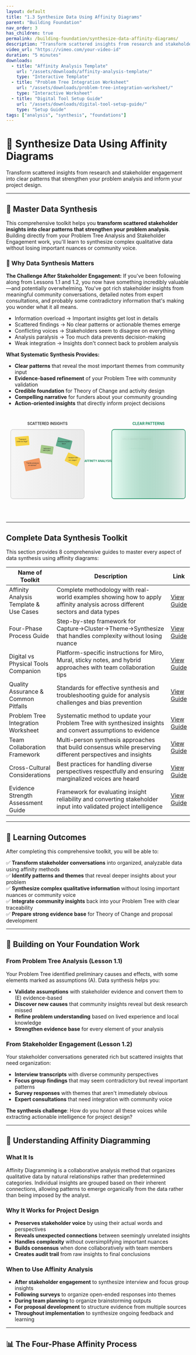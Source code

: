 ```yaml
---
layout: default
title: "1.3 Synthesize Data Using Affinity Diagrams"
parent: "Building Foundation"
nav_order: 3
has_children: true
permalink: /building-foundation/synthesize-data-affinity-diagrams/
description: "Transform scattered insights from research and stakeholder engagement into clear, actionable categories for project design"
video_url: "https://vimeo.com/your-video-id"
duration: "5 minutes"
downloads:
  - title: "Affinity Analysis Template"
    url: "/assets/downloads/affinity-analysis-template/"
    type: "Interactive Template"
  - title: "Problem Tree Integration Worksheet"
    url: "/assets/downloads/problem-tree-integration-worksheet/"
    type: "Interactive Worksheet"
  - title: "Digital Tool Setup Guide"
    url: "/assets/downloads/digital-tool-setup-guide/"
    type: "Setup Guide"
tags: ["analysis", "synthesis", "foundations"]
---
```


# 🧩 Synthesize Data Using Affinity Diagrams

Transform scattered insights from research and stakeholder engagement into clear patterns that strengthen your problem analysis and inform your project design.

---

## 🎯 Master Data Synthesis

This comprehensive toolkit helps you **transform scattered stakeholder insights into clear patterns that strengthen your problem analysis**. Building directly from your Problem Tree Analysis and Stakeholder Engagement work, you'll learn to synthesize complex qualitative data without losing important nuances or community voice.

### 🌟 Why Data Synthesis Matters

**The Challenge After Stakeholder Engagement:**
If you've been following along from Lessons 1.1 and 1.2, you now have something incredibly valuable—and potentially overwhelming. You've got rich stakeholder insights from meaningful community conversations, detailed notes from expert consultations, and probably some contradictory information that's making you wonder what it all means.

- Information overload → Important insights get lost in details
- Scattered findings → No clear patterns or actionable themes emerge
- Conflicting voices → Stakeholders seem to disagree on everything
- Analysis paralysis → Too much data prevents decision-making
- Weak integration → Insights don't connect back to problem analysis

**What Systematic Synthesis Provides:**

- **Clear patterns** that reveal the most important themes from community input
- **Evidence-based refinement** of your Problem Tree with community validation
- **Credible foundation** for Theory of Change and activity design
- **Compelling narrative** for funders about your community grounding
- **Action-oriented insights** that directly inform project decisions

<div style="max-width: 100%; margin: 2rem auto;">
<svg viewBox="0 0 800 400" xmlns="http://www.w3.org/2000/svg" style="width: 100%; height: auto;">
  <defs>
    <linearGradient id="scatteredGrad" x1="0%" y1="0%" x2="100%" y2="0%">
      <stop offset="0%" style="stop-color:#f6f6f6;stop-opacity:1" />
      <stop offset="100%" style="stop-color:#e5e5e5;stop-opacity:0.8" />
    </linearGradient>
    <linearGradient id="organizedGrad" x1="0%" y1="0%" x2="100%" y2="0%">
      <stop offset="0%" style="stop-color:#ecfff7;stop-opacity:1" />
      <stop offset="100%" style="stop-color:#007f4e;stop-opacity:0.1" />
    </linearGradient>
    <filter id="glow">
      <feGaussianBlur stdDeviation="2" result="coloredBlur"/>
      <feMerge> 
        <feMergeNode in="coloredBlur"/>
        <feMergeNode in="SourceGraphic"/>
      </feMerge>
    </filter>
  </defs>
  
  <style>
    @keyframes fadeInLeft {
      from { opacity: 0; transform: translateX(-20px); }
      to { opacity: 1; transform: translateX(0); }
    }
    @keyframes fadeInRight {
      from { opacity: 0; transform: translateX(20px); }
      to { opacity: 1; transform: translateX(0); }
    }
    @keyframes scatterFloat {
      0%, 100% { transform: translateY(0) rotate(0deg); }
      50% { transform: translateY(-5px) rotate(2deg); }
    }
    @keyframes pulseArrow {
      0%, 100% { opacity: 0.8; }
      50% { opacity: 1; }
    }
    .scattered-note {
      animation: scatterFloat 3s ease-in-out infinite;
      animation-delay: calc(var(--i) * 0.2s);
    }
    .organized-cluster {
      animation: fadeInRight 1s ease-out forwards;
      animation-delay: calc(var(--j) * 0.3s);
      opacity: 0;
    }
    .transform-arrow {
      animation: pulseArrow 2s ease-in-out infinite;
    }
  </style>
  
  <!-- Scattered Side -->
  <rect x="20" y="50" width="320" height="300" rx="10" fill="url(#scatteredGrad)" stroke="#d1d1d1" stroke-width="2"/>
  <text x="180" y="30" text-anchor="middle" font-family="Inter, system-ui, sans-serif" font-size="16" font-weight="600" fill="#2a2a2a">SCATTERED INSIGHTS</text>
  
  <!-- Random scattered sticky notes with float animation -->
  <g class="scattered-note" style="--i: 0;">
    <rect x="40" y="80" width="60" height="40" rx="3" fill="#f8cc1b" opacity="0.8" transform="rotate(-5 70 100)"/>
    <text x="70" y="95" text-anchor="middle" font-family="Inter, system-ui, sans-serif" font-size="7" fill="#2a2a2a">"Transport</text>
    <text x="70" y="105" text-anchor="middle" font-family="Inter, system-ui, sans-serif" font-size="7" fill="#2a2a2a">costs too high"</text>
  </g>
  
  <g class="scattered-note" style="--i: 1;">
    <rect x="150" y="120" width="55" height="35" rx="3" fill="#72b043" opacity="0.6" transform="rotate(8 177 137)"/>
    <text x="177" y="135" text-anchor="middle" font-family="Inter, system-ui, sans-serif" font-size="6" fill="#2a2a2a">"Skills don't</text>
    <text x="177" y="143" text-anchor="middle" font-family="Inter, system-ui, sans-serif" font-size="6" fill="#2a2a2a">match jobs"</text>
  </g>
  
  <g class="scattered-note" style="--i: 2;">
    <rect x="80" y="180" width="70" height="45" rx="3" fill="#f37324" opacity="0.7" transform="rotate(-12 115 202)"/>
    <text x="115" y="198" text-anchor="middle" font-family="Inter, system-ui, sans-serif" font-size="7" fill="#2a2a2a">"Family pressure</text>
    <text x="115" y="208" text-anchor="middle" font-family="Inter, system-ui, sans-serif" font-size="7" fill="#2a2a2a">on women"</text>
  </g>
  
  <g class="scattered-note" style="--i: 3;">
    <rect x="220" y="90" width="65" height="40" rx="3" fill="#007f4e" opacity="0.6" transform="rotate(15 252 110)"/>
    <text x="252" y="105" text-anchor="middle" font-family="Inter, system-ui, sans-serif" font-size="6" fill="#2a2a2a">"Previous programs</text>
    <text x="252" y="115" text-anchor="middle" font-family="Inter, system-ui, sans-serif" font-size="6" fill="#2a2a2a">failed"</text>
  </g>
  
  <g class="scattered-note" style="--i: 4;">
    <rect x="260" y="160" width="60" height="40" rx="3" fill="#f8cc1b" opacity="0.8" transform="rotate(25 290 180)"/>
    <text x="290" y="175" text-anchor="middle" font-family="Inter, system-ui, sans-serif" font-size="6" fill="#2a2a2a">"Transport eats</text>
    <text x="290" y="185" text-anchor="middle" font-family="Inter, system-ui, sans-serif" font-size="6" fill="#2a2a2a">30% wages"</text>
  </g>
  
  <!-- Transformation Arrow -->
  <path d="M360 200 L440 200" stroke="#007f4e" stroke-width="4" fill="none" marker-end="url(#arrowhead)" filter="url(#glow)" class="transform-arrow"/>
  <text x="400" y="190" text-anchor="middle" font-family="Inter, system-ui, sans-serif" font-size="12" font-weight="600" fill="#007f4e">AFFINITY ANALYSIS</text>
  
  <!-- Organized Side -->
  <rect x="460" y="50" width="320" height="300" rx="10" fill="url(#organizedGrad)" stroke="#007f4e" stroke-width="2"/>
  <text x="620" y="30" text-anchor="middle" font-family="Inter, system-ui, sans-serif" font-size="16" font-weight="600" fill="#007f4e">CLEAR PATTERNS</text>
  
  <!-- Organized clusters with staggered fade-in -->
  <g class="organized-cluster" style="--j: 0;">
    <rect x="480" y="80" width="140" height="60" rx="5" fill="#72b043" opacity="0.2" stroke="#72b043" stroke-width="1"/>
    <text x="550" y="95" text-anchor="middle" font-family="Inter, system-ui, sans-serif" font-size="9" font-weight="600" fill="#2a2a2a">SKILLS-MARKET MISMATCH</text>
    <text x="550" y="135" text-anchor="middle" font-family="Inter, system-ui, sans-serif" font-size="7" font-style="italic" fill="#007f4e">5 insights clustered</text>
  </g>
  
  <g class="organized-cluster" style="--j: 1;">
    <rect x="640" y="80" width="120" height="60" rx="5" fill="#f8cc1b" opacity="0.2" stroke="#f8cc1b" stroke-width="1"/>
    <text x="700" y="95" text-anchor="middle" font-family="Inter, system-ui, sans-serif" font-size="9" font-weight="600" fill="#2a2a2a">TRANSPORT BARRIERS</text>
    <text x="700" y="135" text-anchor="middle" font-family="Inter, system-ui, sans-serif" font-size="7" font-style="italic" fill="#007f4e">4 insights clustered</text>
  </g>
  
  <g class="organized-cluster" style="--j: 2;">
    <rect x="480" y="160" width="140" height="60" rx="5" fill="#f37324" opacity="0.2" stroke="#f37324" stroke-width="1"/>
    <text x="550" y="175" text-anchor="middle" font-family="Inter, system-ui, sans-serif" font-size="9" font-weight="600" fill="#2a2a2a">CULTURAL BARRIERS</text>
    <text x="550" y="215" text-anchor="middle" font-family="Inter, system-ui, sans-serif" font-size="7" font-style="italic" fill="#007f4e">4 insights clustered</text>
  </g>
  
  <g class="organized-cluster" style="--j: 3;">
    <rect x="640" y="160" width="120" height="60" rx="5" fill="#007f4e" opacity="0.2" stroke="#007f4e" stroke-width="1"/>
    <text x="700" y="175" text-anchor="middle" font-family="Inter, system-ui, sans-serif" font-size="9" font-weight="600" fill="#2a2a2a">PROGRAM FAILURES</text>
    <text x="700" y="215" text-anchor="middle" font-family="Inter, system-ui, sans-serif" font-size="7" font-style="italic" fill="#007f4e">4 insights clustered</text>
  </g>
  
  <!-- Key insights box -->
  <g class="organized-cluster" style="--j: 4;">
    <rect x="480" y="240" width="280" height="80" rx="5" fill="white" stroke="#007f4e" stroke-width="1"/>
    <text x="620" y="255" text-anchor="middle" font-family="Inter, system-ui, sans-serif" font-size="11" font-weight="600" fill="#2a2a2a">KEY PATTERNS REVEALED:</text>
    <text x="485" y="275" font-family="Inter, system-ui, sans-serif" font-size="8" fill="#2a2a2a">• Skills training exists but disconnected from real employer needs</text>
    <text x="485" y="288" font-family="Inter, system-ui, sans-serif" font-size="8" fill="#2a2a2a">• Transport costs create major barrier (30% of potential wages)</text>
    <text x="485" y="301" font-family="Inter, system-ui, sans-serif" font-size="8" fill="#2a2a2a">• Gender and cultural norms limit mobility for opportunities</text>
    <text x="485" y="314" font-family="Inter, system-ui, sans-serif" font-size="8" fill="#2a2a2a">• Previous program failures create stakeholder skepticism</text>
  </g>
  
  <!-- Arrow marker -->
  <defs>
    <marker id="arrowhead" markerWidth="10" markerHeight="7" refX="9" refY="3.5" orient="auto">
      <polygon points="0 0, 10 3.5, 0 7" fill="#007f4e" />
    </marker>
  </defs>
</svg>
</div>

---

## Complete Data Synthesis Toolkit

This section provides 8 comprehensive guides to master every aspect of data synthesis using affinity diagrams:

| Name of Toolkit                        | Description                                                                                                                  | Link                                    |
| -------------------------------------- | ---------------------------------------------------------------------------------------------------------------------------- | --------------------------------------- |
| Affinity Analysis Template & Use Cases | Complete methodology with real-world examples showing how to apply affinity analysis across different sectors and data types | [View Guide](template-use-cases/)       |
| Four-Phase Process Guide               | Step-by-step framework for Capture→Cluster→Theme→Synthesize that handles complexity without losing nuance                    | [View Guide](four-phase-process/)       |
| Digital vs Physical Tools Companion    | Platform-specific instructions for Miro, Mural, sticky notes, and hybrid approaches with team collaboration tips             | [View Guide](digital-tools-companion/)  |
| Quality Assurance & Common Pitfalls    | Standards for effective synthesis and troubleshooting guide for analysis challenges and bias prevention                      | [View Guide](quality-assurance/)        |
| Problem Tree Integration Worksheet     | Systematic method to update your Problem Tree with synthesized insights and convert assumptions to evidence                  | [View Guide](problem-tree-integration/) |
| Team Collaboration Framework           | Multi-person synthesis approaches that build consensus while preserving different perspectives and insights                  | [View Guide](team-collaboration/)       |
| Cross-Cultural Considerations          | Best practices for handling diverse perspectives respectfully and ensuring marginalized voices are heard                     | [View Guide](cultural-considerations/)  |
| Evidence Strength Assessment Guide     | Framework for evaluating insight reliability and converting stakeholder input into validated project intelligence            | [View Guide](evidence-assessment/)      |

---

## 🎯 Learning Outcomes

After completing this comprehensive toolkit, you will be able to:

✅ **Transform stakeholder conversations** into organized, analyzable data using affinity methods  
✅ **Identify patterns and themes** that reveal deeper insights about your problem  
✅ **Synthesize complex qualitative information** without losing important nuances or community voice  
✅ **Integrate community insights** back into your Problem Tree with clear traceability  
✅ **Prepare strong evidence base** for Theory of Change and proposal development

---

## 🔗 Building on Your Foundation Work

### From Problem Tree Analysis (Lesson 1.1)

Your Problem Tree identified preliminary causes and effects, with some elements marked as assumptions (A). Data synthesis helps you:

- **Validate assumptions** with stakeholder evidence and convert them to (E) evidence-based
- **Discover new causes** that community insights reveal but desk research missed
- **Refine problem understanding** based on lived experience and local knowledge
- **Strengthen evidence base** for every element of your analysis

### From Stakeholder Engagement (Lesson 1.2)

Your stakeholder conversations generated rich but scattered insights that need organization:

- **Interview transcripts** with diverse community perspectives
- **Focus group findings** that may seem contradictory but reveal important patterns
- **Survey responses** with themes that aren't immediately obvious
- **Expert consultations** that need integration with community voice

**The synthesis challenge**: How do you honor all these voices while extracting actionable intelligence for project design?

---

## 🌱 Understanding Affinity Diagramming

### What It Is

Affinity Diagramming is a collaborative analysis method that organizes qualitative data by natural relationships rather than predetermined categories. Individual insights are grouped based on their inherent connections, allowing patterns to emerge organically from the data rather than being imposed by the analyst.

### Why It Works for Project Design

- **Preserves stakeholder voice** by using their actual words and perspectives
- **Reveals unexpected connections** between seemingly unrelated insights
- **Handles complexity** without oversimplifying important nuances
- **Builds consensus** when done collaboratively with team members
- **Creates audit trail** from raw insights to final conclusions

### When to Use Affinity Analysis

- **After stakeholder engagement** to synthesize interview and focus group insights
- **Following surveys** to organize open-ended responses into themes
- **During team planning** to organize brainstorming outputs
- **For proposal development** to structure evidence from multiple sources
- **Throughout implementation** to synthesize ongoing feedback and learning

---

## 📊 The Four-Phase Affinity Process

<div style="max-width: 100%; margin: 2rem auto;">
<svg viewBox="0 0 800 600" xmlns="http://www.w3.org/2000/svg" style="width: 100%; height: auto;">
  <defs>
    <linearGradient id="phase1Grad" x1="0%" y1="0%" x2="100%" y2="100%">
      <stop offset="0%" style="stop-color:#f8cc1b;stop-opacity:0.3" />
      <stop offset="100%" style="stop-color:#f8cc1b;stop-opacity:0.1" />
    </linearGradient>
    <linearGradient id="phase2Grad" x1="0%" y1="0%" x2="100%" y2="100%">
      <stop offset="0%" style="stop-color:#f37324;stop-opacity:0.3" />
      <stop offset="100%" style="stop-color:#f37324;stop-opacity:0.1" />
    </linearGradient>
    <linearGradient id="phase3Grad" x1="0%" y1="0%" x2="100%" y2="100%">
      <stop offset="0%" style="stop-color:#72b043;stop-opacity:0.3" />
      <stop offset="100%" style="stop-color:#72b043;stop-opacity:0.1" />
    </linearGradient>
    <linearGradient id="phase4Grad" x1="0%" y1="0%" x2="100%" y2="100%">
      <stop offset="0%" style="stop-color:#007f4e;stop-opacity:0.3" />
      <stop offset="100%" style="stop-color:#007f4e;stop-opacity:0.1" />
    </linearGradient>
  </defs>
  
  <style>
    @keyframes phaseAppear {
      from { opacity: 0; transform: translateY(20px); }
      to { opacity: 1; transform: translateY(0); }
    }
    @keyframes arrowPulse {
      0%, 100% { opacity: 0.6; }
      50% { opacity: 1; }
    }
    @keyframes cardFloat {
      0%, 100% { transform: translateY(0); }
      50% { transform: translateY(-3px); }
    }
    .phase-box {
      animation: phaseAppear 0.8s ease-out forwards;
      animation-delay: calc(var(--phase) * 0.3s);
      opacity: 0;
    }
    .process-arrow {
      animation: arrowPulse 2s ease-in-out infinite;
      animation-delay: calc(var(--arrow) * 0.5s);
    }
    .sample-card {
      animation: cardFloat 2s ease-in-out infinite;
      animation-delay: calc(var(--card) * 0.2s);
    }
  </style>
  
  <!-- Title -->
  <text x="400" y="30" text-anchor="middle" font-family="Inter, system-ui, sans-serif" font-size="22" font-weight="700" fill="#2a2a2a">Four-Phase Affinity Process</text>
  
  <!-- Phase 1: Capture -->
  <g class="phase-box" style="--phase: 0;">
    <rect x="50" y="60" width="320" height="120" rx="10" fill="url(#phase1Grad)" stroke="#f8cc1b" stroke-width="2"/>
    <text x="210" y="85" text-anchor="middle" font-family="Inter, system-ui, sans-serif" font-size="18" font-weight="700" fill="#2a2a2a">PHASE 1: CAPTURE</text>
    <text x="210" y="105" text-anchor="middle" font-family="Inter, system-ui, sans-serif" font-size="12" fill="#2a2a2a">Extract every important insight onto individual cards</text>
    
    <!-- Sample extraction -->
    <text x="70" y="125" font-family="Inter, system-ui, sans-serif" font-size="10" fill="#2a2a2a">From stakeholder notes:</text>
    <rect x="70" y="135" width="80" height="30" rx="3" fill="white" stroke="#2a2a2a" stroke-width="0.5" class="sample-card" style="--card: 0;"/>
    <text x="110" y="148" text-anchor="middle" font-family="Inter, system-ui, sans-serif" font-size="7" fill="#2a2a2a">"Transport costs eat</text>
    <text x="110" y="158" text-anchor="middle" font-family="Inter, system-ui, sans-serif" font-size="7" fill="#2a2a2a">30% of wages"</text>
    
    <rect x="170" y="135" width="80" height="30" rx="3" fill="white" stroke="#2a2a2a" stroke-width="0.5" class="sample-card" style="--card: 1;"/>
    <text x="210" y="148" text-anchor="middle" font-family="Inter, system-ui, sans-serif" font-size="7" fill="#2a2a2a">"Skills don't match</text>
    <text x="210" y="158" text-anchor="middle" font-family="Inter, system-ui, sans-serif" font-size="7" fill="#2a2a2a">employer needs"</text>
    
    <rect x="270" y="135" width="80" height="30" rx="3" fill="white" stroke="#2a2a2a" stroke-width="0.5" class="sample-card" style="--card: 2;"/>
    <text x="310" y="148" text-anchor="middle" font-family="Inter, system-ui, sans-serif" font-size="7" fill="#2a2a2a">"Family pressure</text>
    <text x="310" y="158" text-anchor="middle" font-family="Inter, system-ui, sans-serif" font-size="7" fill="#2a2a2a">on women"</text>
  </g>
  
  <!-- Arrow to Phase 2 -->
  <path d="M380 120 L420 120" stroke="#f37324" stroke-width="3" fill="none" marker-end="url(#arrow1)" class="process-arrow" style="--arrow: 0;"/>
  
  <!-- Phase 2: Cluster -->
  <g class="phase-box" style="--phase: 1;">
    <rect x="430" y="60" width="320" height="120" rx="10" fill="url(#phase2Grad)" stroke="#f37324" stroke-width="2"/>
    <text x="590" y="85" text-anchor="middle" font-family="Inter, system-ui, sans-serif" font-size="18" font-weight="700" fill="#2a2a2a">PHASE 2: CLUSTER</text>
    <text x="590" y="105" text-anchor="middle" font-family="Inter, system-ui, sans-serif" font-size="12" fill="#2a2a2a">Group cards that seem naturally related</text>
    
    <!-- Sample clustering -->
    <ellipse cx="480" cy="145" rx="45" ry="25" fill="#f37324" opacity="0.2" stroke="#f37324" stroke-width="1"/>
    <rect x="450" y="135" width="25" height="15" rx="2" fill="white" stroke="#2a2a2a" stroke-width="0.5"/>
    <rect x="480" y="135" width="25" height="15" rx="2" fill="white" stroke="#2a2a2a" stroke-width="0.5"/>
    <rect x="465" y="150" width="25" height="15" rx="2" fill="white" stroke="#2a2a2a" stroke-width="0.5"/>
    
    <ellipse cx="590" cy="145" rx="50" ry="25" fill="#f37324" opacity="0.2" stroke="#f37324" stroke-width="1"/>
    <rect x="560" y="135" width="25" height="15" rx="2" fill="white" stroke="#2a2a2a" stroke-width="0.5"/>
    <rect x="590" y="135" width="25" height="15" rx="2" fill="white" stroke="#2a2a2a" stroke-width="0.5"/>
    <rect x="575" y="150" width="25" height="15" rx="2" fill="white" stroke="#2a2a2a" stroke-width="0.5"/>
    <rect x="605" y="150" width="25" height="15" rx="2" fill="white" stroke="#2a2a2a" stroke-width="0.5"/>
    
    <ellipse cx="700" cy="145" rx="40" ry="20" fill="#f37324" opacity="0.2" stroke="#f37324" stroke-width="1"/>
    <rect x="680" y="135" width="20" height="15" rx="2" fill="white" stroke="#2a2a2a" stroke-width="0.5"/>
    <rect x="705" y="135" width="20" height="15" rx="2" fill="white" stroke="#2a2a2a" stroke-width="0.5"/>
    <rect x="690" y="150" width="20" height="15" rx="2" fill="white" stroke="#2a2a2a" stroke-width="0.5"/>
  </g>
  
  <!-- Arrow to Phase 3 -->
  <path d="M590 190 L590 230" stroke="#72b043" stroke-width="3" fill="none" marker-end="url(#arrow2)" class="process-arrow" style="--arrow: 1;"/>
  
  <!-- Phase 3: Theme -->
  <g class="phase-box" style="--phase: 2;">
    <rect x="430" y="240" width="320" height="120" rx="10" fill="url(#phase3Grad)" stroke="#72b043" stroke-width="2"/>
    <text x="590" y="265" text-anchor="middle" font-family="Inter, system-ui, sans-serif" font-size="18" font-weight="700" fill="#2a2a2a">PHASE 3: THEME</text>
    <text x="590" y="285" text-anchor="middle" font-family="Inter, system-ui, sans-serif" font-size="12" fill="#2a2a2a">Identify common threads and create theme headers</text>
    
    <!-- Theme examples -->
    <rect x="450" y="300" width="120" height="45" rx="5" fill="#72b043" opacity="0.3" stroke="#72b043" stroke-width="1"/>
    <text x="510" y="315" text-anchor="middle" font-family="Inter, system-ui, sans-serif" font-size="9" font-weight="600" fill="#2a2a2a">TRANSPORT BARRIERS</text>
    <text x="510" y="328" text-anchor="middle" font-family="Inter, system-ui, sans-serif" font-size="7" fill="#2a2a2a">Cost and access issues</text>
    <text x="510" y="338" text-anchor="middle" font-family="Inter, system-ui, sans-serif" font-size="7" fill="#2a2a2a">limit opportunities</text>
    
    <rect x="580" y="300" width="120" height="45" rx="5" fill="#72b043" opacity="0.3" stroke="#72b043" stroke-width="1"/>
    <text x="640" y="315" text-anchor="middle" font-family="Inter, system-ui, sans-serif" font-size="9" font-weight="600" fill="#2a2a2a">SKILLS MISMATCH</text>
    <text x="640" y="328" text-anchor="middle" font-family="Inter, system-ui, sans-serif" font-size="7" fill="#2a2a2a">Training disconnected</text>
    <text x="640" y="338" text-anchor="middle" font-family="Inter, system-ui, sans-serif" font-size="7" fill="#2a2a2a">from employer needs</text>
  </g>
  
  <!-- Arrow to Phase 4 -->
  <path d="M420 320 L380 320" stroke="#007f4e" stroke-width="3" fill="none" marker-end="url(#arrow3)" class="process-arrow" style="--arrow: 2;"/>
  
  <!-- Phase 4: Synthesize -->
  <g class="phase-box" style="--phase: 3;">
    <rect x="50" y="240" width="320" height="120" rx="10" fill="url(#phase4Grad)" stroke="#007f4e" stroke-width="2"/>
    <text x="210" y="265" text-anchor="middle" font-family="Inter, system-ui, sans-serif" font-size="18" font-weight="700" fill="#2a2a2a">PHASE 4: SYNTHESIZE</text>
    <text x="210" y="285" text-anchor="middle" font-family="Inter, system-ui, sans-serif" font-size="12" fill="#2a2a2a">Analyze patterns across themes for strategic insights</text>
    
    <!-- Synthesis insights -->
    <rect x="60" y="300" width="280" height="50" rx="5" fill="white" stroke="#007f4e" stroke-width="1"/>
    <text x="200" y="315" text-anchor="middle" font-family="Inter, system-ui, sans-serif" font-size="10" font-weight="600" fill="#2a2a2a">KEY PATTERNS:</text>
    <text x="70" y="330" font-family="Inter, system-ui, sans-serif" font-size="8" fill="#2a2a2a">• Multiple themes reinforce each other (transport + skills + gender)</text>
    <text x="70" y="342" font-family="Inter, system-ui, sans-serif" font-size="8" fill="#2a2a2a">• Previous program failures create additional barriers to trust</text>
  </g>
  
  <!-- Process Flow Indicators -->
  <text x="50" y="400" font-family="Inter, system-ui, sans-serif" font-size="14" font-weight="600" fill="#2a2a2a">Process Flow:</text>
  <text x="50" y="420" font-family="Inter, system-ui, sans-serif" font-size="10" fill="#2a2a2a">1. Individual insights → 2. Natural groupings → 3. Theme identification → 4. Strategic analysis</text>
  
  <!-- Expected Outputs -->
  <g class="phase-box" style="--phase: 4;">
    <rect x="50" y="440" width="700" height="120" rx="10" fill="#f6f6f6" stroke="#2a2a2a" stroke-width="1"/>
    <text x="400" y="465" text-anchor="middle" font-family="Inter, system-ui, sans-serif" font-size="16" font-weight="600" fill="#2a2a2a">Expected Outputs by Phase</text>
    
    <text x="70" y="485" font-family="Inter, system-ui, sans-serif" font-size="11" font-weight="600" fill="#f8cc1b">CAPTURE:</text>
    <text x="130" y="485" font-family="Inter, system-ui, sans-serif" font-size="10" fill="#2a2a2a">30-80 individual insight cards</text>
    
    <text x="370" y="485" font-family="Inter, system-ui, sans-serif" font-size="11" font-weight="600" fill="#f37324">CLUSTER:</text>
    <text x="425" y="485" font-family="Inter, system-ui, sans-serif" font-size="10" fill="#2a2a2a">5-12 natural groupings</text>
    
    <text x="70" y="505" font-family="Inter, system-ui, sans-serif" font-size="11" font-weight="600" fill="#72b043">THEME:</text>
    <text x="120" y="505" font-family="Inter, system-ui, sans-serif" font-size="10" fill="#2a2a2a">5-12 clear themes with descriptions</text>
    
    <text x="370" y="505" font-family="Inter, system-ui, sans-serif" font-size="11" font-weight="600" fill="#007f4e">SYNTHESIZE:</text>
    <text x="450" y="505" font-family="Inter, system-ui, sans-serif" font-size="10" fill="#2a2a2a">Strategic insights and implications</text>
    
    <text x="70" y="530" font-family="Inter, system-ui, sans-serif" font-size="10" font-weight="600" fill="#2a2a2a">Time Investment:</text>
    <text x="70" y="545" font-family="Inter, system-ui, sans-serif" font-size="9" fill="#2a2a2a">Capture (45-60 min) • Cluster (30-45 min) • Theme (30-40 min) • Synthesize (20-30 min)</text>
  </g>
  
  <!-- Arrow markers -->
  <defs>
    <marker id="arrow1" markerWidth="8" markerHeight="6" refX="7" refY="3" orient="auto">
      <polygon points="0 0, 8 3, 0 6" fill="#f37324" />
    </marker>
    <marker id="arrow2" markerWidth="8" markerHeight="6" refX="4" refY="6" orient="auto">
      <polygon points="0 0, 8 0, 4 6" fill="#72b043" />
    </marker>
    <marker id="arrow3" markerWidth="8" markerHeight="6" refX="1" refY="3" orient="auto">
      <polygon points="8 0, 0 3, 8 6" fill="#007f4e" />
    </marker>
  </defs>
</svg>
</div>

### Phase 1: CAPTURE (Individual Insights)

**Objective:** Extract every important insight from stakeholder conversations onto individual cards without interpretation or synthesis.

**Process:**

1. **Review all stakeholder documentation** from Lesson 1.2 systematically
2. **Extract discrete insights** - one insight per card/sticky note
3. **Use stakeholder language** when possible rather than your interpretation
4. **Include context markers** - which stakeholder, what conversation, what question
5. **Maintain insight integrity** - don't combine or summarize multiple points

**Quality Standards:**

- ✅ Each card contains one distinct insight or observation
- ✅ Insights are specific and actionable, not vague generalizations
- ✅ Source attribution is clear for traceability
- ✅ Stakeholder language and perspective is preserved
- ✅ Both supportive and challenging insights are included

### Phase 2: CLUSTER (Natural Groupings)

**Objective:** Group related insights based on natural affinities without forcing predetermined categories.

**Process:**

1. **Spread all cards** where you can see them clearly
2. **Look for natural relationships** - insights that feel related or connected
3. **Trust your instincts** about what belongs together
4. **Start with obvious clusters** then identify subtler connections
5. **Allow for outliers** - some insights may not cluster with others
6. **Iterate and refine** cluster boundaries as patterns become clearer

**Clustering Guidelines:**

- **Size flexibility**: Clusters can be 2-15 cards depending on content
- **Overlap acceptance**: Some insights might relate to multiple themes
- **Outlier respect**: Singleton insights may be important even if they don't cluster
- **Natural emergence**: Let groupings emerge from data rather than forcing categories

### Phase 3: THEME (Pattern Identification)

**Objective:** Identify the common thread or underlying pattern that unites each cluster.

**Process:**

1. **Examine each cluster** individually and thoroughly
2. **Ask "What's the common thread?"** across all insights in the cluster
3. **Create descriptive theme headers** that capture the essence
4. **Test theme accuracy** - does it represent all insights in the cluster?
5. **Refine cluster boundaries** if theme analysis reveals better groupings
6. **Document theme descriptions** with supporting evidence

**Theme Quality Indicators:**

- ✅ **Descriptive accuracy**: Theme represents all insights in the cluster
- ✅ **Actionable specificity**: Theme is specific enough to suggest interventions
- ✅ **Evidence grounding**: Theme is supported by multiple stakeholder perspectives
- ✅ **Clear differentiation**: Themes are distinct from each other
- ✅ **Community voice**: Theme reflects stakeholder language and priorities

### Phase 4: SYNTHESIZE (Pattern Analysis)

**Objective:** Step back and analyze patterns across themes to extract strategic insights for project design.

**Process:**

1. **Map theme relationships** - how do themes connect or reinforce each other?
2. **Identify priority themes** based on frequency, intensity, and stakeholder emphasis
3. **Look for surprises** - themes that challenge your original assumptions
4. **Note contradictions** - where stakeholders had different perspectives
5. **Extract implications** - what do these themes mean for your project design?
6. **Prepare integration** - how will these insights update your Problem Tree?

---

## 🌳 Integrating Insights into Your Problem Tree

<div style="max-width: 100%; margin: 2rem auto;">
<svg viewBox="0 0 800 500" xmlns="http://www.w3.org/2000/svg" style="width: 100%; height: auto;">
  <defs>
    <linearGradient id="themeGrad" x1="0%" y1="0%" x2="100%" y2="0%">
      <stop offset="0%" style="stop-color:#007f4e;stop-opacity:0.2" />
      <stop offset="100%" style="stop-color:#72b043;stop-opacity:0.1" />
    </linearGradient>
    <linearGradient id="treeGrad" x1="0%" y1="0%" x2="100%" y2="0%">
      <stop offset="0%" style="stop-color:#f37324;stop-opacity:0.2" />
      <stop offset="100%" style="stop-color:#e12729;stop-opacity:0.1" />
    </linearGradient>
    <filter id="integrationGlow">
      <feGaussianBlur stdDeviation="2" result="coloredBlur"/>
      <feMerge> 
        <feMergeNode in="coloredBlur"/>
        <feMergeNode in="SourceGraphic"/>
      </feMerge>
    </filter>
  </defs>
  
  <style>
    @keyframes slideInLeft {
      from { opacity: 0; transform: translateX(-30px); }
      to { opacity: 1; transform: translateX(0); }
    }
    @keyframes slideInRight {
      from { opacity: 0; transform: translateX(30px); }
      to { opacity: 1; transform: translateX(0); }
    }
    @keyframes arrowFlow {
      0%, 100% { stroke-dashoffset: 0; }
      50% { stroke-dashoffset: 10; }
    }
    .theme-box {
      animation: slideInLeft 1s ease-out forwards;
      animation-delay: calc(var(--theme) * 0.2s);
      opacity: 0;
    }
    .tree-element {
      animation: slideInRight 1s ease-out forwards;
      animation-delay: calc(var(--element) * 0.3s);
      opacity: 0;
    }
    .integration-arrow {
      stroke-dasharray: 5,5;
      animation: arrowFlow 2s linear infinite;
    }
  </style>
  
  <!-- Title -->
  <text x="400" y="25" text-anchor="middle" font-family="Inter, system-ui, sans-serif" font-size="20" font-weight="700" fill="#2a2a2a">Affinity Themes → Problem Tree Integration</text>
  
  <!-- Affinity Themes Side -->
  <rect x="30" y="50" width="320" height="400" rx="10" fill="url(#themeGrad)" stroke="#007f4e" stroke-width="2"/>
  <text x="190" y="75" text-anchor="middle" font-family="Inter, system-ui, sans-serif" font-size="16" font-weight="600" fill="#007f4e">AFFINITY THEMES</text>
  <text x="190" y="90" text-anchor="middle" font-family="Inter, system-ui, sans-serif" font-size="10" fill="#2a2a2a">From stakeholder synthesis</text>
  
  <!-- Theme boxes with animation -->
  <g class="theme-box" style="--theme: 0;">
    <rect x="50" y="110" width="280" height="60" rx="5" fill="#72b043" opacity="0.3" stroke="#72b043" stroke-width="1"/>
    <text x="190" y="125" text-anchor="middle" font-family="Inter, system-ui, sans-serif" font-size="11" font-weight="600" fill="#2a2a2a">SKILLS-MARKET DISCONNECT</text>
    <text x="60" y="140" font-family="Inter, system-ui, sans-serif" font-size="8" fill="#2a2a2a">• Training programs teach outdated techniques</text>
    <text x="60" y="152" font-family="Inter, system-ui, sans-serif" font-size="8" fill="#2a2a2a">• Employers need soft skills, schools focus on technical</text>
    <text x="60" y="164" font-family="Inter, system-ui, sans-serif" font-size="8" fill="#2a2a2a">• No employer-training provider collaboration</text>
  </g>
  
  <g class="theme-box" style="--theme: 1;">
    <rect x="50" y="180" width="280" height="60" rx="5" fill="#f8cc1b" opacity="0.4" stroke="#f8cc1b" stroke-width="1"/>
    <text x="190" y="195" text-anchor="middle" font-family="Inter, system-ui, sans-serif" font-size="11" font-weight="600" fill="#2a2a2a">TRANSPORT & ACCESS BARRIERS</text>
    <text x="60" y="210" font-family="Inter, system-ui, sans-serif" font-size="8" fill="#2a2a2a">• Transportation costs eat 30% of potential wages</text>
    <text x="60" y="222" font-family="Inter, system-ui, sans-serif" font-size="8" fill="#2a2a2a">• Long distances to job centers</text>
    <text x="60" y="234" font-family="Inter, system-ui, sans-serif" font-size="8" fill="#2a2a2a">• Limited public transport options</text>
  </g>
  
  <g class="theme-box" style="--theme: 2;">
    <rect x="50" y="250" width="280" height="60" rx="5" fill="#f37324" opacity="0.3" stroke="#f37324" stroke-width="1"/>
    <text x="190" y="265" text-anchor="middle" font-family="Inter, system-ui, sans-serif" font-size="11" font-weight="600" fill="#2a2a2a">GENDER & CULTURAL BARRIERS</text>
    <text x="60" y="280" font-family="Inter, system-ui, sans-serif" font-size="8" fill="#2a2a2a">• Family pressure on women not to travel for work</text>
    <text x="60" y="292" font-family="Inter, system-ui, sans-serif" font-size="8" fill="#2a2a2a">• Cultural norms about mobility and independence</text>
    <text x="60" y="304" font-family="Inter, system-ui, sans-serif" font-size="8" fill="#2a2a2a">• Safety concerns for young women</text>
  </g>
  
  <g class="theme-box" style="--theme: 3;">
    <rect x="50" y="320" width="280" height="60" rx="5" fill="#007f4e" opacity="0.3" stroke="#007f4e" stroke-width="1"/>
    <text x="190" y="335" text-anchor="middle" font-family="Inter, system-ui, sans-serif" font-size="11" font-weight="600" fill="#2a2a2a">PROGRAM FAILURE PATTERNS</text>
    <text x="60" y="350" font-family="Inter, system-ui, sans-serif" font-size="8" fill="#2a2a2a">• Previous training programs failed to connect to jobs</text>
    <text x="60" y="362" font-family="Inter, system-ui, sans-serif" font-size="8" fill="#2a2a2a">• Community skepticism about new initiatives</text>
    <text x="60" y="374" font-family="Inter, system-ui, sans-serif" font-size="8" fill="#2a2a2a">• Employers reluctant due to past poor partnerships</text>
  </g>
  
  <!-- Integration Arrows -->
  <path d="M360 150 L420 150" stroke="#007f4e" stroke-width="3" fill="none" marker-end="url(#integArrow)" filter="url(#integrationGlow)" class="integration-arrow"/>
  <path d="M360 210 L420 210" stroke="#f8cc1b" stroke-width="3" fill="none" marker-end="url(#integArrow)" filter="url(#integrationGlow)" class="integration-arrow"/>
  <path d="M360 280 L420 350" stroke="#f37324" stroke-width="3" fill="none" marker-end="url(#integArrow)" filter="url(#integrationGlow)" class="integration-arrow"/>
  <path d="M360 350 L420 380" stroke="#007f4e" stroke-width="3" fill="none" marker-end="url(#integArrow)" filter="url(#integrationGlow)" class="integration-arrow"/>
  
  <!-- Problem Tree Side -->
  <rect x="430" y="50" width="340" height="400" rx="10" fill="url(#treeGrad)" stroke="#e12729" stroke-width="2"/>
  <text x="600" y="75" text-anchor="middle" font-family="Inter, system-ui, sans-serif" font-size="16" font-weight="600" fill="#e12729">UPDATED PROBLEM TREE</text>
  <text x="600" y="90" text-anchor="middle" font-family="Inter, system-ui, sans-serif" font-size="10" fill="#2a2a2a">Community-validated analysis</text>
  
  <!-- Tree elements with animation -->
  <g class="tree-element" style="--element: 0;">
    <rect x="450" y="110" width="300" height="40" rx="5" fill="#72b043" opacity="0.2" stroke="#72b043" stroke-width="1"/>
    <text x="600" y="125" text-anchor="middle" font-family="Inter, system-ui, sans-serif" font-size="10" font-weight="600" fill="#2a2a2a">EFFECTS (Validated by stakeholders)</text>
    <text x="460" y="140" font-family="Inter, system-ui, sans-serif" font-size="8" fill="#007f4e">• Youth outmigration (E) • Income insecurity (E) • Lost economic potential (A→E)</text>
  </g>
  
  <g class="tree-element" style="--element: 1;">
    <rect x="480" y="170" width="240" height="40" rx="8" fill="#e12729" opacity="0.8"/>
    <text x="600" y="185" text-anchor="middle" font-family="Inter, system-ui, sans-serif" font-size="10" font-weight="700" fill="white">CORE PROBLEM (Refined)</text>
    <text x="600" y="200" text-anchor="middle" font-family="Inter, system-ui, sans-serif" font-size="8" fill="white">Young adults have limited access to decent employment</text>
  </g>
  
  <text x="600" y="230" text-anchor="middle" font-family="Inter, system-ui, sans-serif" font-size="10" font-weight="600" fill="#2a2a2a">ROOT CAUSES (Expanded & Validated)</text>
  
  <g class="tree-element" style="--element: 2;">
    <rect x="450" y="245" width="140" height="50" rx="3" fill="#f37324" opacity="0.3" stroke="#f37324" stroke-width="1"/>
    <text x="520" y="260" text-anchor="middle" font-family="Inter, system-ui, sans-serif" font-size="9" font-weight="600" fill="#2a2a2a">Skills training exists but</text>
    <text x="520" y="270" text-anchor="middle" font-family="Inter, system-ui, sans-serif" font-size="9" font-weight="600" fill="#2a2a2a">disconnected from needs (A→E)</text>
    <text x="460" y="285" font-family="Inter, system-ui, sans-serif" font-size="7" fill="#2a2a2a">• Outdated techniques (E)</text>
    <text x="460" y="292" font-family="Inter, system-ui, sans-serif" font-size="7" fill="#2a2a2a">• No employer collaboration (E)</text>
  </g>
  
  <g class="tree-element" style="--element: 3;">
    <rect x="600" y="245" width="140" height="50" rx="3" fill="#f8cc1b" opacity="0.4" stroke="#f8cc1b" stroke-width="1"/>
    <text x="670" y="260" text-anchor="middle" font-family="Inter, system-ui, sans-serif" font-size="9" font-weight="600" fill="#2a2a2a">Geographic & transport</text>
    <text x="670" y="270" text-anchor="middle" font-family="Inter, system-ui, sans-serif" font-size="9" font-weight="600" fill="#2a2a2a">barriers (NEW - E)</text>
    <text x="610" y="285" font-family="Inter, system-ui, sans-serif" font-size="7" fill="#2a2a2a">• 30% wage cost burden (E)</text>
    <text x="610" y="292" font-family="Inter, system-ui, sans-serif" font-size="7" fill="#2a2a2a">• Limited transport options (E)</text>
  </g>
  
  <g class="tree-element" style="--element: 4;">
    <rect x="450" y="305" width="140" height="50" rx="3" fill="#f37324" opacity="0.3" stroke="#f37324" stroke-width="1"/>
    <text x="520" y="320" text-anchor="middle" font-family="Inter, system-ui, sans-serif" font-size="9" font-weight="600" fill="#2a2a2a">Cultural & gender</text>
    <text x="520" y="330" text-anchor="middle" font-family="Inter, system-ui, sans-serif" font-size="9" font-weight="600" fill="#2a2a2a">barriers (NEW - E)</text>
    <text x="460" y="345" font-family="Inter, system-ui, sans-serif" font-size="7" fill="#2a2a2a">• Family mobility restrictions (E)</text>
    <text x="460" y="352" font-family="Inter, system-ui, sans-serif" font-size="7" fill="#2a2a2a">• Safety concerns (E)</text>
  </g>
  
  <g class="tree-element" style="--element: 5;">
    <rect x="600" y="305" width="140" height="50" rx="3" fill="#007f4e" opacity="0.3" stroke="#007f4e" stroke-width="1"/>
    <text x="670" y="320" text-anchor="middle" font-family="Inter, system-ui, sans-serif" font-size="9" font-weight="600" fill="#2a2a2a">Program failure legacy</text>
    <text x="670" y="330" text-anchor="middle" font-family="Inter, system-ui, sans-serif" font-size="9" font-weight="600" fill="#2a2a2a">(NEW - E)</text>
    <text x="610" y="345" font-family="Inter, system-ui, sans-serif" font-size="7" fill="#2a2a2a">• Community skepticism (E)</text>
    <text x="610" y="352" font-family="Inter, system-ui, sans-serif" font-size="7" fill="#2a2a2a">• Employer reluctance (E)</text>
  </g>
  
  <!-- Integration Notes -->
  <g class="tree-element" style="--element: 6;">
    <rect x="450" y="370" width="300" height="60" rx="5" fill="white" stroke="#2a2a2a" stroke-width="1"/>
    <text x="600" y="385" text-anchor="middle" font-family="Inter, system-ui, sans-serif" font-size="10" font-weight="600" fill="#2a2a2a">INTEGRATION OUTCOMES:</text>
    <text x="460" y="400" font-family="Inter, system-ui, sans-serif" font-size="8" fill="#2a2a2a">✓ Assumptions (A) converted to Evidence (E)</text>
    <text x="460" y="410" font-family="Inter, system-ui, sans-serif" font-size="8" fill="#2a2a2a">✓ New root causes added from community insights</text>
    <text x="460" y="420" font-family="Inter, system-ui, sans-serif" font-size="8" fill="#2a2a2a">✓ Problem understanding deepened and community-validated</text>
  </g>
  
  <!-- Arrow marker -->
  <defs>
    <marker id="integArrow" markerWidth="10" markerHeight="7" refX="9" refY="3.5" orient="auto">
      <polygon points="0 0, 10 3.5, 0 7" fill="#007f4e" />
    </marker>
  </defs>
</svg>
</div>

### Systematic Integration Process

Your affinity themes become evidence for updating your Problem Tree. Remember those assumptions marked (A) from Lesson 1.1? Many can now be converted to evidence-based findings.

**Evidence Conversion Examples:**

```
Original Assumption (A): "Young people lack job skills"
↓
Community Evidence (E): "Young people have certificates but lack workplace problem-solving skills employers need"

Original Assumption (A): "Limited access to training"
↓
Refined Evidence (E): "Training exists but is disconnected from market needs and workplace reality"
```

But here's what's even more valuable: you'll discover new causes and effects you hadn't identified in your original desk research. Maybe your affinity process revealed that family dynamics play a bigger role than you expected, or that previous interventions failed for reasons no one documented.

### Integration Quality Standards

**Strong Integration Shows:**

- Clear traceability from stakeholder quotes through themes to Problem Tree updates
- Community priorities reflected in refined problem analysis
- Both confirmatory and challenging insights integrated thoughtfully
- Evidence base significantly stronger than original desk research alone
- Action implications clearer based on community-validated understanding

---

## 🎨 Digital vs Physical Approaches

<div style="max-width: 100%; margin: 2rem auto;">
<svg viewBox="0 0 800 420" xmlns="http://www.w3.org/2000/svg" style="width: 100%; height: auto;">
  <style>
    .title-text { animation: fadeIn 0.6s ease-out; }
    .physical-element { 
      animation: slideInLeft 0.8s ease-out; 
      animation-delay: calc(var(--i) * 0.1s);
      opacity: 0;
      animation-fill-mode: forwards;
    }
    .digital-element { 
      animation: slideInRight 0.8s ease-out; 
      animation-delay: calc(var(--i) * 0.1s);
      opacity: 0;
      animation-fill-mode: forwards;
    }
    .vs-text { 
      animation: scaleIn 1s ease-out 0.5s;
      opacity: 0;
      animation-fill-mode: forwards;
      transform-origin: center;
    }
    .advantage-icon {
      animation: fadeIn 0.5s ease-out;
      animation-delay: calc(1s + var(--i) * 0.2s);
      opacity: 0;
      animation-fill-mode: forwards;
    }

    @keyframes fadeIn {
      from { opacity: 0; }
      to { opacity: 1; }
    }
    @keyframes slideInLeft {
      from { transform: translateX(-30px); opacity: 0; }
      to { transform: translateX(0); opacity: 1; }
    }
    @keyframes slideInRight {
      from { transform: translateX(30px); opacity: 0; }
      to { transform: translateX(0); opacity: 1; }
    }
    @keyframes scaleIn {
      from { transform: scale(0.8); opacity: 0; }
      to { transform: scale(1); opacity: 1; }
    }
  </style>

  <!-- Background -->
  <rect width="800" height="420" fill="#f9f9f9" rx="10"/>
  
  <!-- Title -->
  <text x="400" y="30" text-anchor="middle" font-family="Inter, system-ui, sans-serif" font-size="18" font-weight="700" fill="#2a2a2a" class="title-text">DIGITAL vs PHYSICAL PROCESS COMPARISON</text>
  
  <!-- VS Circle -->
  <circle cx="400" cy="210" r="25" fill="#e12729" opacity="0.9" class="vs-text"/>
  <text x="400" y="217" text-anchor="middle" font-family="Inter, system-ui, sans-serif" font-size="14" font-weight="700" fill="white" class="vs-text">VS</text>
  
  <!-- Physical Side -->
  <rect x="30" y="60" width="320" height="320" rx="8" fill="#72b043" opacity="0.1" stroke="#72b043" stroke-width="2"/>
  <text x="190" y="85" text-anchor="middle" font-family="Inter, system-ui, sans-serif" font-size="16" font-weight="600" fill="#72b043">🖐️ PHYSICAL METHOD</text>
  <text x="190" y="102" text-anchor="middle" font-family="Inter, system-ui, sans-serif" font-size="11" fill="#2a2a2a">Sticky Notes + Wall Space</text>
  
  <!-- Physical Process Steps -->
  <g class="physical-element" style="--i: 0;">
    <rect x="50" y="120" width="60" height="40" rx="3" fill="#f8cc1b" opacity="0.8"/>
    <text x="80" y="135" text-anchor="middle" font-family="Inter, system-ui, sans-serif" font-size="8" font-weight="600" fill="#2a2a2a">RAW DATA</text>
    <text x="80" y="150" text-anchor="middle" font-family="Inter, system-ui, sans-serif" font-size="8" fill="#2a2a2a">Interviews</text>
  </g>
  
  <!-- Arrow -->
  <path d="M120 140 L140 140" stroke="#2a2a2a" stroke-width="2" fill="none" marker-end="url(#arrow)" class="physical-element" style="--i: 1;"/>
  
  <!-- Sticky Notes Visual -->
  <g class="physical-element" style="--i: 2;">
    <rect x="150" y="125" width="15" height="15" rx="2" fill="#f8cc1b" opacity="0.8" transform="rotate(-5 157.5 132.5)"/>
    <rect x="170" y="130" width="15" height="15" rx="2" fill="#f37324" opacity="0.8" transform="rotate(3 177.5 137.5)"/>
    <rect x="155" y="145" width="15" height="15" rx="2" fill="#72b043" opacity="0.8" transform="rotate(-2 162.5 152.5)"/>
    <rect x="175" y="150" width="15" height="15" rx="2" fill="#007f4e" opacity="0.8" transform="rotate(7 182.5 157.5)"/>
    <rect x="190" y="135" width="15" height="15" rx="2" fill="#f8cc1b" opacity="0.8" transform="rotate(-3 197.5 142.5)"/>
    <text x="175" y="180" text-anchor="middle" font-family="Inter, system-ui, sans-serif" font-size="8" font-weight="600" fill="#2a2a2a">CAPTURE</text>
  </g>
  
  <!-- Arrow -->
  <path d="M210 140 L230 140" stroke="#2a2a2a" stroke-width="2" fill="none" marker-end="url(#arrow)" class="physical-element" style="--i: 3;"/>
  
  <!-- Clustered Notes -->
  <g class="physical-element" style="--i: 4;">
    <!-- Cluster 1 -->
    <rect x="240" y="120" width="40" height="25" rx="3" fill="#72b043" opacity="0.8"/>
    <rect x="285" y="120" width="40" height="25" rx="3" fill="#72b043" opacity="0.8"/>
    <rect x="240" y="150" width="40" height="25" rx="3" fill="#f37324" opacity="0.8"/>
    <rect x="285" y="150" width="40" height="25" rx="3" fill="#f37324" opacity="0.8"/>
    <text x="262" y="190" text-anchor="middle" font-family="Inter, system-ui, sans-serif" font-size="8" font-weight="600" fill="#2a2a2a">CLUSTER</text>
  </g>
  
  <!-- Physical Advantages -->
  <text x="50" y="220" font-family="Inter, system-ui, sans-serif" font-size="12" font-weight="600" fill="#72b043" class="advantage-icon" style="--i: 0;">✓ ADVANTAGES:</text>
  <text x="60" y="235" font-family="Inter, system-ui, sans-serif" font-size="10" fill="#2a2a2a" class="advantage-icon" style="--i: 1;">• Highly collaborative and engaging</text>
  <text x="60" y="248" font-family="Inter, system-ui, sans-serif" font-size="10" fill="#2a2a2a" class="advantage-icon" style="--i: 2;">• No technology barriers</text>
  <text x="60" y="261" font-family="Inter, system-ui, sans-serif" font-size="10" fill="#2a2a2a" class="advantage-icon" style="--i: 3;">• Tactile, intuitive process</text>
  <text x="60" y="274" font-family="Inter, system-ui, sans-serif" font-size="10" fill="#2a2a2a" class="advantage-icon" style="--i: 4;">• Great for community workshops</text>
  
  <!-- Physical Challenges -->
  <text x="50" y="300" font-family="Inter, system-ui, sans-serif" font-size="12" font-weight="600" fill="#e12729" class="advantage-icon" style="--i: 5;">❌ CHALLENGES:</text>
  <text x="60" y="315" font-family="Inter, system-ui, sans-serif" font-size="10" fill="#2a2a2a" class="advantage-icon" style="--i: 6;">• Requires physical meeting space</text>
  <text x="60" y="328" font-family="Inter, system-ui, sans-serif" font-size="10" fill="#2a2a2a" class="advantage-icon" style="--i: 7;">• Documentation takes extra effort</text>
  <text x="60" y="341" font-family="Inter, system-ui, sans-serif" font-size="10" fill="#2a2a2a" class="advantage-icon" style="--i: 8;">• Limited by wall space size</text>
  
  <!-- Digital Side -->
  <rect x="450" y="60" width="320" height="320" rx="8" fill="#007f4e" opacity="0.1" stroke="#007f4e" stroke-width="2"/>
  <text x="610" y="85" text-anchor="middle" font-family="Inter, system-ui, sans-serif" font-size="16" font-weight="600" fill="#007f4e">💻 DIGITAL METHOD</text>
  <text x="610" y="102" text-anchor="middle" font-family="Inter, system-ui, sans-serif" font-size="11" fill="#2a2a2a">Miro, Mural, FigJam Platforms</text>
  
  <!-- Digital Process Steps -->
  <g class="digital-element" style="--i: 0;">
    <rect x="470" y="120" width="60" height="40" rx="3" fill="#f8cc1b" opacity="0.8"/>
    <text x="500" y="135" text-anchor="middle" font-family="Inter, system-ui, sans-serif" font-size="8" font-weight="600" fill="#2a2a2a">RAW DATA</text>
    <text x="500" y="150" text-anchor="middle" font-family="Inter, system-ui, sans-serif" font-size="8" fill="#2a2a2a">Digital Files</text>
  </g>
  
  <!-- Arrow -->
  <path d="M540 140 L560 140" stroke="#2a2a2a" stroke-width="2" fill="none" marker-end="url(#arrow)" class="digital-element" style="--i: 1;"/>
  
  <!-- Digital Notes Visual -->
  <g class="digital-element" style="--i: 2;">
    <rect x="570" y="130" width="20" height="15" rx="2" fill="#f8cc1b" opacity="0.8"/>
    <rect x="595" y="125" width="20" height="15" rx="2" fill="#f37324" opacity="0.8"/>
    <rect x="575" y="150" width="20" height="15" rx="2" fill="#72b043" opacity="0.8"/>
    <rect x="600" y="145" width="20" height="15" rx="2" fill="#007f4e" opacity="0.8"/>
    <text x="590" y="180" text-anchor="middle" font-family="Inter, system-ui, sans-serif" font-size="8" font-weight="600" fill="#2a2a2a">CAPTURE</text>
  </g>
  
  <!-- Arrow -->
  <path d="M630 140 L650 140" stroke="#2a2a2a" stroke-width="2" fill="none" marker-end="url(#arrow)" class="digital-element" style="--i: 3;"/>
  
  <!-- Clustered Digital Notes -->
  <g class="digital-element" style="--i: 4;">
    <rect x="660" y="135" width="40" height="25" rx="3" fill="#72b043" opacity="0.8"/>
    <rect x="705" y="135" width="40" height="25" rx="3" fill="#72b043" opacity="0.8"/>
    <rect x="660" y="165" width="40" height="25" rx="3" fill="#f37324" opacity="0.8"/>
    <rect x="705" y="165" width="40" height="25" rx="3" fill="#f37324" opacity="0.8"/>
    <text x="682" y="205" text-anchor="middle" font-family="Inter, system-ui, sans-serif" font-size="8" font-weight="600" fill="#2a2a2a">CLUSTER</text>
  </g>

  <!-- Digital Advantages -->
  <text x="470" y="220" font-family="Inter, system-ui, sans-serif" font-size="12" font-weight="600" fill="#72b043" class="advantage-icon" style="--i: 0;">✓ ADVANTAGES:</text>
  <text x="480" y="235" font-family="Inter, system-ui, sans-serif" font-size="10" fill="#2a2a2a" class="advantage-icon" style="--i: 1;">• Enables remote collaboration</text>
  <text x="480" y="248" font-family="Inter, system-ui, sans-serif" font-size="10" fill="#2a2a2a" class="advantage-icon" style="--i: 2;">• Easy to document, save, and share</text>
  <text x="480" y="261" font-family="Inter, system-ui, sans-serif" font-size="10" fill="#2a2a2a" class="advantage-icon" style="--i: 3;">• Can handle large volumes efficiently</text>
  <text x="480" y="274" font-family="Inter, system-ui, sans-serif" font-size="10" fill="#2a2a2a" class="advantage-icon" style="--i: 4;">• Built-in templates and tools</text>
  
  <!-- Digital Challenges -->
  <text x="470" y="300" font-family="Inter, system-ui, sans-serif" font-size="12" font-weight="600" fill="#e12729" class="advantage-icon" style="--i: 5;">❌ CHALLENGES:</text>
  <text x="480" y="315" font-family="Inter, system-ui, sans-serif" font-size="10" fill="#2a2a2a" class="advantage-icon" style="--i: 6;">• May feel less engaging than physical</text>
  <text x="480" y="328" font-family="Inter, system-ui, sans-serif" font-size="10" fill="#2a2a2a" class="advantage-icon" style="--i: 7;">• Requires platform familiarity and access</text>
  
  <!-- Bottom Recommendation -->
  <rect x="30" y="390" width="740" height="20" rx="10" fill="#f6f6f6" stroke="#2a2a2a" stroke-width="1" class="advantage-icon" style="--i: 8;"/>
  <text x="400" y="405" text-anchor="middle" font-family="Inter, system-ui, sans-serif" font-size="11" font-weight="600" fill="#2a2a2a" class="advantage-icon" style="--i: 8;">Choose based on team needs: Physical for local collaboration, Digital for remote work or large datasets</text>

  <!-- Arrow marker -->
  <defs>
    <marker id="arrow" markerWidth="8" markerHeight="6" refX="7" refY="3" orient="auto">
      <polygon points="0 0, 8 3, 0 6" fill="#2a2a2a" />
    </marker>
  </defs>
</svg>
</div>

### Physical Method (Sticky Notes + Wall Space)

**Best For:**

- In-person team collaboration and tactile learning
- Organizations with limited technology access
- Cultural contexts where digital tools create barriers
- Sessions with community members unfamiliar with digital platforms

**Setup:**

- Large wall space (6-8 feet wide minimum)
- Different colored sticky notes and thick markers
- Good lighting and accessible location
- Mobile phone for documentation

### Digital Method (Miro, Mural, FigJam)

**Best For:**

- Remote team collaboration across locations
- Large datasets (50+ insights) that need digital organization
- Teams comfortable with technology platforms
- Projects requiring easy documentation and sharing

**Platform Features:**

- Collaborative sticky notes and clustering tools
- Timer functions for structured session management
- Voting/polling for priority ranking
- Export capabilities for documentation

### Quality Standards (Both Methods)

- **Authenticity**: Stakeholder voice preserved regardless of method
- **Comprehensiveness**: All major data sources represented
- **Traceability**: Clear path from original insights to final themes
- **Actionability**: Themes suggest clear next steps for project design

---

## ⚡ Quality Indicators & Common Pitfalls

<div style="max-width: 100%; margin: 2rem auto;">
<svg viewBox="0 0 700 500" xmlns="http://www.w3.org/2000/svg" style="width: 100%; height: auto;">
  <defs>
    <linearGradient id="qualityGrad" x1="0%" y1="0%" x2="100%" y2="100%">
      <stop offset="0%" style="stop-color:#f6f6f6;stop-opacity:1" />
      <stop offset="100%" style="stop-color:#ecfff7;stop-opacity:1" />
    </linearGradient>
  </defs>
  
  <style>
    @keyframes checkAppear {
      from { opacity: 0; transform: scale(0); }
      to { opacity: 1; transform: scale(1); }
    }
    @keyframes boxSlide {
      from { opacity: 0; transform: translateY(20px); }
      to { opacity: 1; transform: translateY(0); }
    }
    .check-mark {
      animation: checkAppear 0.5s ease-out forwards;
      animation-delay: calc(var(--check) * 0.2s);
      opacity: 0;
    }
    .quality-box {
      animation: boxSlide 0.8s ease-out forwards;
      animation-delay: calc(var(--box) * 0.3s);
      opacity: 0;
    }
  </style>
  
  <!-- Title -->
  <text x="350" y="25" text-anchor="middle" font-family="Inter, system-ui, sans-serif" font-size="20" font-weight="700" fill="#2a2a2a">Quality Indicators & Common Pitfalls</text>
  
  <!-- Main container -->
  <rect x="30" y="40" width="640" height="420" rx="15" fill="url(#qualityGrad)" stroke="#007f4e" stroke-width="2"/>
  
  <!-- Strong Synthesis Section -->
  <g class="quality-box" style="--box: 0;">
    <rect x="50" y="60" width="280" height="180" rx="8" fill="white" stroke="#72b043" stroke-width="2"/>
    <text x="190" y="80" text-anchor="middle" font-family="Inter, system-ui, sans-serif" font-size="16" font-weight="700" fill="#72b043">✓ STRONG SYNTHESIS</text>
    
    <!-- Pattern Recognition -->
    <text x="60" y="105" font-family="Inter, system-ui, sans-serif" font-size="12" font-weight="600" fill="#2a2a2a">Pattern Recognition:</text>
    <circle cx="70" cy="120" r="4" fill="#72b043" class="check-mark" style="--check: 0;"/>
    <text x="80" y="125" font-family="Inter, system-ui, sans-serif" font-size="9" fill="#2a2a2a">Themes represent genuine patterns across</text>
    <text x="80" y="135" font-family="Inter, system-ui, sans-serif" font-size="9" fill="#2a2a2a">multiple stakeholders</text>
    
    <circle cx="70" cy="150" r="4" fill="#72b043" class="check-mark" style="--check: 1;"/>
    <text x="80" y="155" font-family="Inter, system-ui, sans-serif" font-size="9" fill="#2a2a2a">Some themes surprised you or challenged</text>
    <text x="80" y="165" font-family="Inter, system-ui, sans-serif" font-size="9" fill="#2a2a2a">original assumptions</text>
    
    <circle cx="70" cy="180" r="4" fill="#72b043" class="check-mark" style="--check: 2;"/>
    <text x="80" y="185" font-family="Inter, system-ui, sans-serif" font-size="9" fill="#2a2a2a">Themes suggest specific, actionable</text>
    <text x="80" y="195" font-family="Inter, system-ui, sans-serif" font-size="9" fill="#2a2a2a">intervention opportunities</text>
    
    <circle cx="70" cy="210" r="4" fill="#72b043" class="check-mark" style="--check: 3;"/>
    <text x="80" y="215" font-family="Inter, system-ui, sans-serif" font-size="9" fill="#2a2a2a">Both confirmatory and contradictory</text>
    <text x="80" y="225" font-family="Inter, system-ui, sans-serif" font-size="9" fill="#2a2a2a">evidence is acknowledged</text>
  </g>
  
  <!-- Community Voice Section -->
  <g class="quality-box" style="--box: 1;">
    <rect x="50" y="250" width="280" height="180" rx="8" fill="white" stroke="#007f4e" stroke-width="2"/>
    <text x="190" y="270" text-anchor="middle" font-family="Inter, system-ui, sans-serif" font-size="16" font-weight="700" fill="#007f4e">✓ COMMUNITY VOICE</text>
    
    <text x="60" y="295" font-family="Inter, system-ui, sans-serif" font-size="12" font-weight="600" fill="#2a2a2a">Voice Preservation:</text>
    <circle cx="70" cy="310" r="4" fill="#007f4e" class="check-mark" style="--check: 4;"/>
    <text x="80" y="315" font-family="Inter, system-ui, sans-serif" font-size="9" fill="#2a2a2a">Themes reflect stakeholder language</text>
    <text x="80" y="325" font-family="Inter, system-ui, sans-serif" font-size="9" fill="#2a2a2a">and priorities</text>
    
    <circle cx="70" cy="340" r="4" fill="#007f4e" class="check-mark" style="--check: 5;"/>
    <text x="80" y="345" font-family="Inter, system-ui, sans-serif" font-size="9" fill="#2a2a2a">Different perspectives captured rather</text>
    <text x="80" y="355" font-family="Inter, system-ui, sans-serif" font-size="9" fill="#2a2a2a">than homogenized</text>
    
    <circle cx="70" cy="370" r="4" fill="#007f4e" class="check-mark" style="--check: 6;"/>
    <text x="80" y="375" font-family="Inter, system-ui, sans-serif" font-size="9" fill="#2a2a2a">Cultural context and community</text>
    <text x="80" y="385" font-family="Inter, system-ui, sans-serif" font-size="9" fill="#2a2a2a">values are evident</text>
    
    <circle cx="70" cy="400" r="4" fill="#007f4e" class="check-mark" style="--check: 7;"/>
    <text x="80" y="405" font-family="Inter, system-ui, sans-serif" font-size="9" fill="#2a2a2a">Power dynamics and marginalized</text>
    <text x="80" y="415" font-family="Inter, system-ui, sans-serif" font-size="9" fill="#2a2a2a">voices are acknowledged</text>
  </g>
  
  <!-- Common Pitfalls Section -->
  <g class="quality-box" style="--box: 2;">
    <rect x="370" y="60" width="280" height="180" rx="8" fill="white" stroke="#e12729" stroke-width="2"/>
    <text x="510" y="80" text-anchor="middle" font-family="Inter, system-ui, sans-serif" font-size="16" font-weight="700" fill="#e12729">❌ COMMON PITFALLS</text>
    
    <text x="380" y="105" font-family="Inter, system-ui, sans-serif" font-size="12" font-weight="600" fill="#2a2a2a">Confirmation Bias:</text>
    <text x="385" y="120" font-family="Inter, system-ui, sans-serif" font-size="9" fill="#e12729">× Clustering insights to confirm predetermined themes</text>
    <text x="385" y="135" font-family="Inter, system-ui, sans-serif" font-size="9" fill="#e12729">× Dismissing or minimizing contradictory evidence</text>
    <text x="385" y="150" font-family="Inter, system-ui, sans-serif" font-size="9" fill="#e12729">× Missing patterns that challenge assumptions</text>
    
    <text x="380" y="175" font-family="Inter, system-ui, sans-serif" font-size="12" font-weight="600" fill="#2a2a2a">Over-Simplification:</text>
    <text x="385" y="190" font-family="Inter, system-ui, sans-serif" font-size="9" fill="#e12729">× Creating themes too broad to be actionable</text>
    <text x="385" y="205" font-family="Inter, system-ui, sans-serif" font-size="9" fill="#e12729">× Smoothing over contradictions</text>
    <text x="385" y="220" font-family="Inter, system-ui, sans-serif" font-size="9" fill="#e12729">× Losing important nuance for tidiness</text>
  </g>
  
  <!-- Warning Signs Section -->
  <g class="quality-box" style="--box: 3;">
    <rect x="370" y="250" width="280" height="180" rx="8" fill="white" stroke="#f37324" stroke-width="2"/>
    <text x="510" y="270" text-anchor="middle" font-family="Inter, system-ui, sans-serif" font-size="16" font-weight="700" fill="#f37324">⚠️ WARNING SIGNS</text>
    
    <text x="380" y="295" font-family="Inter, system-ui, sans-serif" font-size="12" font-weight="600" fill="#2a2a2a">Analysis Paralysis:</text>
    <text x="385" y="310" font-family="Inter, system-ui, sans-serif" font-size="9" fill="#f37324">• Too many micro-themes without strategic insight</text>
    <text x="385" y="325" font-family="Inter, system-ui, sans-serif" font-size="9" fill="#f37324">• Perfect clustering instead of pattern recognition</text>
    <text x="385" y="340" font-family="Inter, system-ui, sans-serif" font-size="9" fill="#f37324">• Getting stuck on outliers vs. strong patterns</text>
    
    <text x="380" y="365" font-family="Inter, system-ui, sans-serif" font-size="12" font-weight="600" fill="#2a2a2a">Voice Erasure:</text>
    <text x="385" y="380" font-family="Inter, system-ui, sans-serif" font-size="9" fill="#f37324">• Translating everything into technical language</text>
    <text x="385" y="395" font-family="Inter, system-ui, sans-serif" font-size="9" fill="#f37324">• Themes sound good to funders but miss</text>
    <text x="385" y="405" font-family="Inter, system-ui, sans-serif" font-size="9" fill="#f37324">  community emphasis</text>
    <text x="385" y="420" font-family="Inter, system-ui, sans-serif" font-size="9" fill="#f37324">• Failing to acknowledge different perspectives</text>
  </g>
  
  <!-- Bottom reminder -->
  <rect x="50" y="440" width="600" height="30" rx="5" fill="#f8cc1b" opacity="0.3"/>
  <text x="350" y="460" text-anchor="middle" font-family="Inter, system-ui, sans-serif" font-size="11" font-weight="600" fill="#2a2a2a">Remember: Contradictions aren't problems—they're insights about complex realities</text>
</svg>
</div>

### Signs of Effective Synthesis

**Strong Pattern Recognition:**

- Themes represent genuine patterns across multiple stakeholders
- Some themes surprised you or challenged original assumptions
- Themes suggest specific, actionable intervention opportunities
- Both confirmatory and contradictory evidence is acknowledged

**Community Voice Preservation:**

- Themes reflect stakeholder language and priorities
- Different perspectives are captured rather than homogenized
- Cultural context and community values are evident
- Power dynamics and marginalized voices are acknowledged

### Common Pitfalls to Avoid

**❌ Confirmation Bias:**

- Clustering insights to confirm predetermined themes
- Dismissing or minimizing contradictory evidence
- Selecting quotes that support preferred conclusions
- Missing patterns that challenge original assumptions

**❌ Over-Simplification:**

- Creating themes so broad they lose actionable specificity
- Combining distinct issues into single themes for tidiness
- Smoothing over contradictions instead of exploring them
- Losing important nuance in pursuit of clean patterns

**❌ Community Voice Erasure:**

- Translating all insights into technical or academic language
- Imposing external frameworks that don't reflect community priorities
- Failing to acknowledge different perspectives within the community
- Creating themes that sound good to funders but miss community emphasis

---

## 🚀 Getting Started

**New to Data Synthesis?**  
Start with [🧩 Affinity Analysis Template & Use Cases](template-use-cases/) to understand the basic methodology and see practical examples.

**Ready for Implementation?**  
Jump to [📊 Four-Phase Process Guide](four-phase-process/) to learn the systematic approach step-by-step.

**Working with a Team?**  
Use [👥 Team Collaboration Framework](team-collaboration/) for multi-person synthesis approaches.

**Need Quality Assurance?**  
Check [✅ Quality Assurance & Common Pitfalls](quality-assurance/) for standards and troubleshooting.

**Cross-Cultural Context?**  
Review [🌍 Cross-Cultural Considerations](cultural-considerations/) for respectful and inclusive analysis.

**Want Strong Evidence Base?**  
Use [📈 Evidence Strength Assessment Guide](evidence-assessment/) to build credible project intelligence.

---

## 📥 Download Resources

<div class="download-section" style="margin: 2rem 0;">
<h3>Essential Templates for This Lesson</h3>
<div style="display: grid; grid-template-columns: repeat(auto-fit, minmax(250px, 1fr)); gap: 1rem; margin-top: 1rem;">
<a href="/assets/downloads/affinity-analysis-template/" class="btn btn-outline">🧩 Affinity Analysis Template</a>
<a href="/assets/downloads/problem-tree-integration-worksheet/" class="btn btn-outline">🌳 Problem Tree Integration Worksheet</a>
<a href="/assets/downloads/digital-tool-setup-guide/" class="btn btn-outline">💻 Digital Tool Setup Guide</a>
</div>
</div>

---

## 🚀 Preparing for Theory of Change

Your synthesized insights don't just improve your problem analysis—they become the foundation for designing your Theory of Change. The patterns you uncover through affinity analysis will:

- **Inform change pathways** based on what communities told you actually works
- **Ground assumptions** in evidence rather than wishful thinking
- **Suggest intervention points** that stakeholders identified as leverage opportunities
- **Validate outcome priorities** based on what communities emphasized most

With your refined, community-validated Problem Tree, you're ready to design your Theory of Change—the strategic framework that maps exactly how your project will generate the change your stakeholders told you they need.

---

_The bridge between analysis and action is synthesis. Take time to master these tools—they transform scattered insights into strategic intelligence that guides excellent project design._
